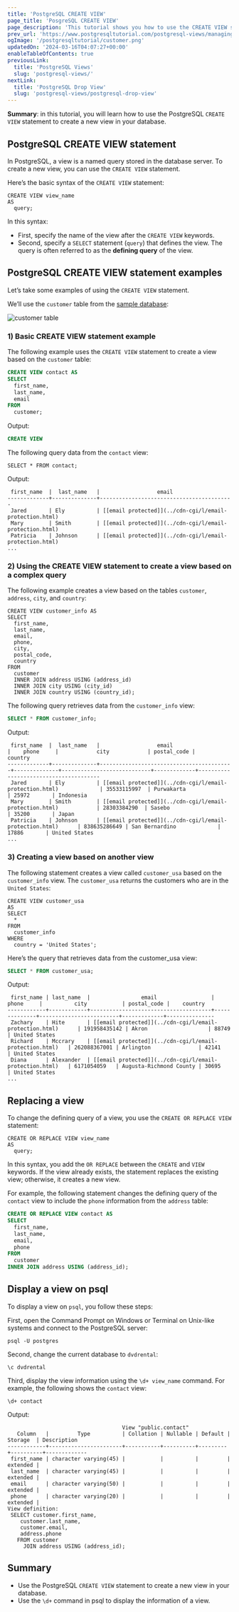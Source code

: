 ```yaml
---
title: 'PostgreSQL CREATE VIEW'
page_title: 'PosgreSQL CREATE VIEW'
page_description: 'This tutorial shows you how to use the CREATE VIEW statement to create a new view in your database.'
prev_url: 'https://www.postgresqltutorial.com/postgresql-views/managing-postgresql-views/'
ogImage: '/postgresqltutorial/customer.png'
updatedOn: '2024-03-16T04:07:27+00:00'
enableTableOfContents: true
previousLink:
  title: 'PostgreSQL Views'
  slug: 'postgresql-views/'
nextLink:
  title: 'PostgreSQL Drop View'
  slug: 'postgresql-views/postgresql-drop-view'
---
```


**Summary**: in this tutorial, you will learn how to use the PostgreSQL `CREATE VIEW` statement to create a new view in your database.

## PostgreSQL CREATE VIEW statement

In PostgreSQL, a view is a named query stored in the database server. To create a new view, you can use the `CREATE VIEW` statement.

Here’s the basic syntax of the `CREATE VIEW` statement:

```phpsql
CREATE VIEW view_name
AS
  query;
```

In this syntax:

- First, specify the name of the view after the `CREATE VIEW` keywords.
- Second, specify a `SELECT` statement (`query`) that defines the view. The query is often referred to as the **defining query** of the view.

## PostgreSQL CREATE VIEW statement examples

Let’s take some examples of using the `CREATE VIEW` statement.

We’ll use the `customer` table from the [sample database](../postgresql-getting-started/postgresql-sample-database):

![customer table](/postgresqltutorial/customer.png)

### 1\) Basic CREATE VIEW statement example

The following example uses the `CREATE VIEW` statement to create a view based on the `customer` table:

```sql
CREATE VIEW contact AS
SELECT
  first_name,
  last_name,
  email
FROM
  customer;
```

Output:

```sql
CREATE VIEW
```

The following query data from the `contact` view:

```
SELECT * FROM contact;
```

Output:

```text
 first_name  |  last_name   |                  email
-------------+--------------+------------------------------------------
 Jared       | Ely          | [[email protected]](../cdn-cgi/l/email-protection.html)
 Mary        | Smith        | [[email protected]](../cdn-cgi/l/email-protection.html)
 Patricia    | Johnson      | [[email protected]](../cdn-cgi/l/email-protection.html)
...
```

### 2\) Using the CREATE VIEW statement to create a view based on a complex query

The following example creates a view based on the tables `customer`, `address`, `city`, and `country`:

```
CREATE VIEW customer_info AS
SELECT
  first_name,
  last_name,
  email,
  phone,
  city,
  postal_code,
  country
FROM
  customer
  INNER JOIN address USING (address_id)
  INNER JOIN city USING (city_id)
  INNER JOIN country USING (country_id);
```

The following query retrieves data from the `customer_info` view:

```sql
SELECT * FROM customer_info;
```

Output:

```
 first_name  |  last_name   |                  email                   |    phone     |            city            | postal_code |                country
-------------+--------------+------------------------------------------+--------------+----------------------------+-------------+---------------------------------------
 Jared       | Ely          | [[email protected]](../cdn-cgi/l/email-protection.html)             | 35533115997  | Purwakarta                 | 25972       | Indonesia
 Mary        | Smith        | [[email protected]](../cdn-cgi/l/email-protection.html)            | 28303384290  | Sasebo                     | 35200       | Japan
 Patricia    | Johnson      | [[email protected]](../cdn-cgi/l/email-protection.html)      | 838635286649 | San Bernardino             | 17886       | United States
...
```

### 3\) Creating a view based on another view

The following statement creates a view called `customer_usa` based on the `customer_info` view. The `customer_usa` returns the customers who are in the `United States`:

```
CREATE VIEW customer_usa
AS
SELECT
  *
FROM
  customer_info
WHERE
  country = 'United States';
```

Here’s the query that retrieves data from the customer_usa view:

```sql
SELECT * FROM customer_usa;
```

Output:

```
 first_name | last_name  |                email                 |    phone     |          city           | postal_code |    country
------------+------------+--------------------------------------+--------------+-------------------------+-------------+---------------
 Zachary    | Hite       | [[email protected]](../cdn-cgi/l/email-protection.html)      | 191958435142 | Akron                   | 88749       | United States
 Richard    | Mccrary    | [[email protected]](../cdn-cgi/l/email-protection.html)   | 262088367001 | Arlington               | 42141       | United States
 Diana      | Alexander  | [[email protected]](../cdn-cgi/l/email-protection.html)   | 6171054059   | Augusta-Richmond County | 30695       | United States
...
```

## Replacing a view

To change the defining query of a view, you use the `CREATE OR REPLACE VIEW` statement:

```
CREATE OR REPLACE VIEW view_name
AS
  query;
```

In this syntax, you add the `OR REPLACE` between the `CREATE` and `VIEW` keywords. If the view already exists, the statement replaces the existing view; otherwise, it creates a new view.

For example, the following statement changes the defining query of the `contact` view to include the `phone` information from the `address` table:

```sql
CREATE OR REPLACE VIEW contact AS
SELECT
  first_name,
  last_name,
  email,
  phone
FROM
  customer
INNER JOIN address USING (address_id);
```

## Display a view on psql

To display a view on `psql`, you follow these steps:

First, open the Command Prompt on Windows or Terminal on Unix\-like systems and connect to the PostgreSQL server:

```
psql -U postgres
```

Second, change the current database to `dvdrental`:

```
\c dvdrental
```

Third, display the view information using the `\d+ view_name` command. For example, the following shows the `contact` view:

```
\d+ contact
```

Output:

```
                                    View "public.contact"
   Column   |         Type          | Collation | Nullable | Default | Storage  | Description
------------+-----------------------+-----------+----------+---------+----------+-------------
 first_name | character varying(45) |           |          |         | extended |
 last_name  | character varying(45) |           |          |         | extended |
 email      | character varying(50) |           |          |         | extended |
 phone      | character varying(20) |           |          |         | extended |
View definition:
 SELECT customer.first_name,
    customer.last_name,
    customer.email,
    address.phone
   FROM customer
     JOIN address USING (address_id);

```

## Summary

- Use the PostgreSQL `CREATE VIEW` statement to create a new view in your database.
- Use the `\d+` command in psql to display the information of a view.
